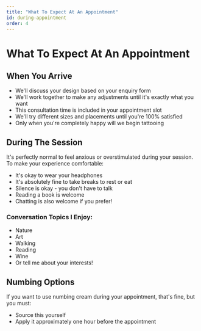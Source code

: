 ```yaml
---
title: "What To Expect At An Appointment"
id: during-appointment
order: 4
---
```


# What To Expect At An Appointment

## When You Arrive

* We'll discuss your design based on your enquiry form
* We'll work together to make any adjustments until it's exactly what you want
* This consultation time is included in your appointment slot
* We'll try different sizes and placements until you're 100% satisfied
* Only when you're completely happy will we begin tattooing

## During The Session

It's perfectly normal to feel anxious or overstimulated during your session. To make your experience comfortable:

* It's okay to wear your headphones
* It's absolutely fine to take breaks to rest or eat
* Silence is okay - you don't have to talk
* Reading a book is welcome
* Chatting is also welcome if you prefer!

### Conversation Topics I Enjoy:
* Nature
* Art
* Walking
* Reading
* Wine
* Or tell me about your interests!

## Numbing Options

If you want to use numbing cream during your appointment, that's fine, but you must:
* Source this yourself
* Apply it approximately one hour before the appointment